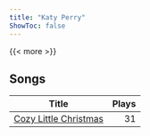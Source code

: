 ```yaml
---
title: "Katy Perry"
ShowToc: false
---
```


{{< more >}}

## Songs
Title | Plays 
----- | -----: 
[Cozy Little Christmas](/songs/cozy-little-christmas) | 31

